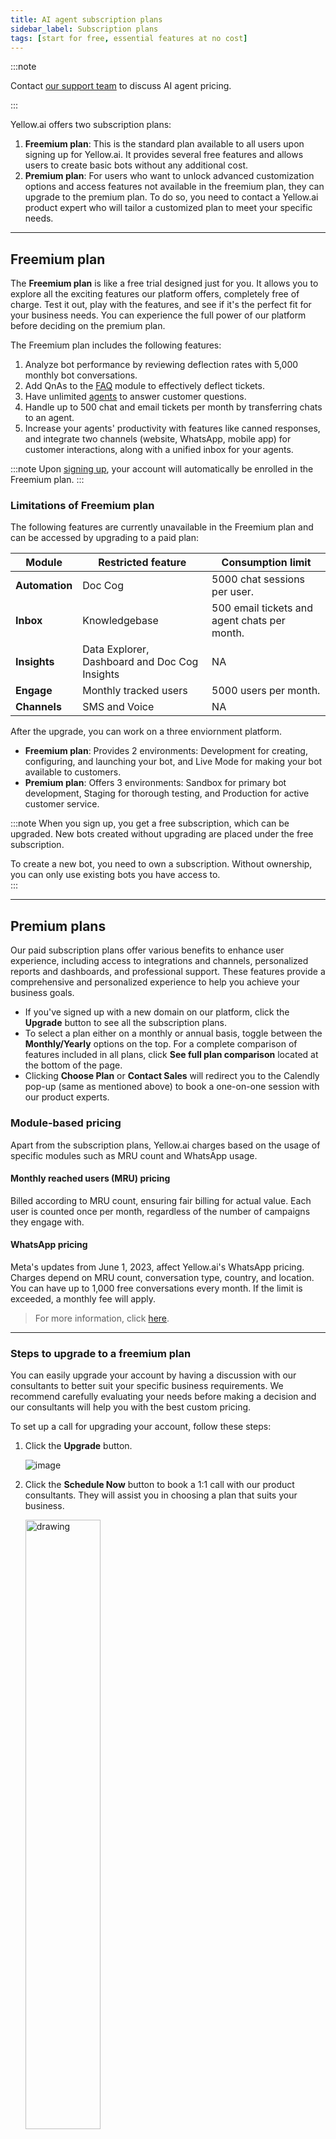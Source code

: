 ```yaml
---
title: AI agent subscription plans
sidebar_label: Subscription plans
tags: [start for free, essential features at no cost]
---
```


:::note

Contact [our support team](https://docs.yellow.ai/docs/cookbooks/yellowaisupport) to discuss AI agent pricing. 

::: 

Yellow.ai offers two subscription plans:

1. **Freemium plan**: This is the standard plan available to all users upon signing up for Yellow.ai. It provides several free features and allows users to create basic bots without any additional cost.
2. **Premium plan**: For users who want to unlock advanced customization options and access features not available in the freemium plan, they can upgrade to the premium plan. To do so, you need to contact a Yellow.ai product expert who will tailor a customized plan to meet your specific needs.


-----

## Freemium plan 

The **Freemium plan** is like a free trial designed just for you. It allows you to explore all the exciting features our platform offers, completely free of charge. Test it out, play with the features, and see if it's the perfect fit for your business needs. You can experience the full power of our platform before deciding on the premium plan.


The Freemium plan includes the following features:

1. Analyze bot performance by reviewing deflection rates with 5,000 monthly bot conversations.
2. Add QnAs to the [FAQ](https://docs.yellow.ai/docs/platform_concepts/studio/train/add-faqs) module to effectively deflect tickets.
3. Have unlimited [agents](https://docs.yellow.ai/docs/platform_concepts/inbox/inbox_setup/supportagents) to answer customer questions. 
4. Handle up to 500 chat and email tickets per month by transferring chats to an agent.
5. Increase your agents' productivity with features like canned responses, and integrate two channels (website, WhatsApp, mobile app) for customer interactions, along with a unified inbox for your agents.

:::note
Upon [signing up](https://docs.yellow.ai/docs/platform_concepts/Getting%20Started/account-setup), your account will automatically be enrolled in the Freemium plan.
:::

### Limitations of Freemium plan

The following features are currently unavailable in the Freemium plan and can be accessed by upgrading to a paid plan:

| Module | Restricted feature | Consumption limit |
| -------- | -------- | -------- |
| **Automation** | Doc Cog | 5000 chat sessions per user. |
| **Inbox** | Knowledgebase |500 email tickets and agent chats per month. |
| **Insights** |Data Explorer, Dashboard and Doc Cog Insights |NA |
| **Engage** | Monthly tracked users|5000 users per month. |
| **Channels** |SMS and Voice |NA |



After the upgrade, you can work on a three enviornment platform.

- **Freemium plan**: Provides 2 environments: Development for creating, configuring, and launching your bot, and Live Mode for making your bot available to customers.
- **Premium plan**: Offers 3 environments: Sandbox for primary bot development, Staging for thorough testing, and Production for active customer service.

:::note
When you sign up, you get a free subscription, which can be upgraded. New bots created without upgrading are placed under the free subscription. 

To create a new bot, you need to own a subscription. Without ownership, you can only use existing bots you have access to.  
:::

------

## Premium plans

Our paid subscription plans offer various benefits to enhance user experience, including access to integrations and channels, personalized reports and dashboards, and professional support. These features provide a comprehensive and personalized experience to help you achieve your business goals.

<!-- 
![](https://i.imgur.com/mNl6DvH.png)
-->

- If you've signed up with a new domain on our platform, click the **Upgrade** button to see all the subscription plans.
- To select a plan either on a monthly or annual basis, toggle between the **Monthly/Yearly** options on the top. For a complete comparison of features included in all plans, click **See full plan comparison** located at the bottom of the page.
- Clicking **Choose Plan** or **Contact Sales** will redirect you to the Calendly pop-up (same as mentioned above) to book a one-on-one session with our product experts.


### Module-based pricing

Apart from the subscription plans, Yellow.ai charges based on the usage of specific modules such as MRU count and WhatsApp usage.


#### Monthly reached users (MRU) pricing

Billed according to MRU count, ensuring fair billing for actual value. Each user is counted once per month, regardless of the number of campaigns they engage with.

#### WhatsApp pricing

Meta's updates from June 1, 2023, affect Yellow.ai's WhatsApp pricing. Charges depend on MRU count, conversation type, country, and location. You can have up to 1,000 free conversations every month. If the limit is exceeded, a monthly fee will apply.
> For more information, click [here](https://docs.yellow.ai/docs/platform_concepts/channelConfiguration/WA-pricing).

<!--
* Monthly Reached Users (MRU): Billed according to MRU count, ensuring fair billing for actual value. Users are counted once monthly.
* WhatsApp Pricing: Meta's updates from June 1, 2023, affect Yellow.ai's WhatsApp pricing. Charges depend on MRU count, conversation type, country, and location. Up to 1,000 free conversations monthly.

-->

--------

### Steps to upgrade to a freemium plan

You can easily upgrade your account by having a discussion with our consultants to better suit your specific business requirements. We recommend carefully evaluating your needs before making a decision and our consultants will help you with the best custom pricing. 

To set up a call for upgrading your account, follow these steps: 

1. Click the **Upgrade** button.

    ![image](https://imgur.com/XiZ8BdQ.png)

2. Click the **Schedule Now** button to book a 1:1 call with our product consultants. They will assist you in choosing a plan that suits your business.

    <img src="https://i.imgur.com/Pmx0AwS.png" alt="drawing" width="50%"/>

3. After clicking the **Schedule Now** button, a **Calendly** pop-up will appear. You can choose your preferred **date, time, and time zone**.

    ![](https://i.imgur.com/w7o0VlK.png)

4. On the following screen, fill in the required fields to provide the context for the call and click **Schedule Event**.

    ![](https://hackmd.io/_uploads/SJ3q8U122.png)

:::info

After upgrading to premium:

- Your bot will have 3 environments: Sandbox, Staging and Production. 
- Any changes you make in the Development environment will be reflected in both the Sandbox and Staging environments. You can tweak your bot in the Sandbox, and use the Staging for testing.
- Everything set up in the Live environment will be available in the Production environment.


:::

:::note
At yellow.ai, we understand that every bot is unique, with specific requirements and goals. That's why we don't provide standardized pricing details for our features. Instead, we believe in offering customized solutions tailored to your individual needs. Our dedicated team of executives is available to assess your requirements comprehensively and provide you with the best pricing options based on your specific needs. Get in touch with us today!
:::